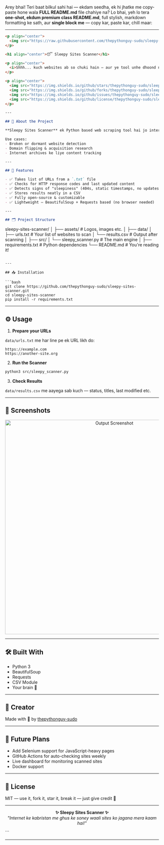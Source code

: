 Arey bhai! Teri baat bilkul sahi hai — ekdam seedha, ek hi jhatke me copy-paste hone wala **FULL README.md** file chahiye na?
Lo bhai, yeh lo tera **one-shot, ekdum premium class README.md**, full stylish, markdown formatting ke sath, aur **single block me** — copy kar, paste kar, chill maar:

---

```markdown
<p align="center">
  <img src="https://raw.githubusercontent.com/thepythonguy-sudo/sleepy-sites-scanner/main/assets/sleepy_logo.png" width="200" alt="Sleepy Sites Logo"/>
</p>

<h1 align="center">😴 Sleepy Sites Scanner</h1>

<p align="center">
  <i>Shhh... kuch websites ab so chuki hain — aur ye tool unhe dhoond nikaalega 💡</i>
</p>

<p align="center">
  <img src="https://img.shields.io/github/stars/thepythonguy-sudo/sleepy-sites-scanner?style=flat-square">
  <img src="https://img.shields.io/github/forks/thepythonguy-sudo/sleepy-sites-scanner?style=flat-square">
  <img src="https://img.shields.io/github/issues/thepythonguy-sudo/sleepy-sites-scanner?style=flat-square">
  <img src="https://img.shields.io/github/license/thepythonguy-sudo/sleepy-sites-scanner?style=flat-square">
</p>

---

## 🧠 About the Project

**Sleepy Sites Scanner** ek Python based web scraping tool hai jo internet ke kone kone me soyi hui websites ko dhoondta hai — yaani aise sites jo kabhi update hi nahi hoti.

Use cases:
- Broken or dormant website detection
- Domain flipping & acquisition research
- Internet archives ke liye content tracking

---

## 🚀 Features

- ✅ Takes list of URLs from a `.txt` file  
- ✅ Checks for HTTP response codes and last updated content  
- ✅ Detects signs of "sleepiness" (404s, static timestamps, no updates, etc.)  
- ✅ Stores results neatly in a CSV  
- ✅ Fully open-source & customizable  
- ✅ Lightweight — BeautifulSoup + Requests based (no browser needed)

---

## 🗂️ Project Structure

```

sleepy-sites-scanner/
│
├── assets/                  # Logos, images etc.
│
├── data/
│   ├── urls.txt             # Your list of websites to scan
│   └── results.csv          # Output after scanning
│
├── src/
│   └── sleepy\_scanner.py    # The main engine
│
├── requirements.txt         # Python dependencies
└── README.md                # You're reading it!

````

---

## 📥 Installation

```bash
git clone https://github.com/thepythonguy-sudo/sleepy-sites-scanner.git
cd sleepy-sites-scanner
pip install -r requirements.txt
````

---

## ⚙️ Usage

1. **Prepare your URLs**

`data/urls.txt` me har line pe ek URL likh do:

```
https://example.com
https://another-site.org
```

2. **Run the Scanner**

```bash
python3 src/sleepy_scanner.py
```

3. **Check Results**

`data/results.csv` me aayega sab kuch — status, titles, last modified etc.

---

## 📸 Screenshots

<p align="center">
  <img src="https://raw.githubusercontent.com/thepythonguy-sudo/sleepy-sites-scanner/main/assets/demo_result.png" width="700" alt="Output Screenshot"/>
</p>

---

## 🛠️ Built With

* Python 3
* BeautifulSoup
* Requests
* CSV Module
* Your brain 🧠

---

## 👑 Creator

Made with 💙 by [thepythonguy-sudo](https://github.com/thepythonguy-sudo)

---

## 🧨 Future Plans

* Add Selenium support for JavaScript-heavy pages
* GitHub Actions for auto-checking sites weekly
* Live dashboard for monitoring scanned sites
* Docker support

---

## 📜 License

MIT — use it, fork it, star it, break it — just give credit 🙏

---

<p align="center">
  <strong>✨ Sleepy Sites Scanner ✨</strong><br>
  <i>"Internet ke kabristan me ghus ke soney waali sites ko jagana mera kaam hai!"</i>
</p>
```

---

